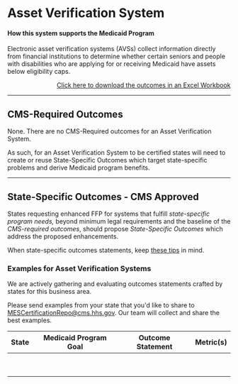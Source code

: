 # Asset Verification System 
#### How this system supports the Medicaid Program 

Electronic asset verification systems (AVSs) collect information directly from financial institutions to determine whether certain seniors and people with disabilities who are applying for or receiving Medicaid have assets below eligibility caps.

<div align="right">
  <a href="https://github.com/CMSgov/CMCS-DSG-DSS-Certification/raw/NAretakis-Navigation-Flat/Outcomes%20and%20Metrics/Claims%20Processing/CMS-Required%20%26%20State%20Specific%20Outcomes.xlsx">Click here to download the outcomes in an Excel Workbook</a>  
</div>

---

## CMS-Required Outcomes


None. There are no CMS-Required outcomes for an Asset Verification System.

As such, for an Asset Verification System to be certified states will need to create or reuse State-Specific Outcomes which target state-specific problems and derive Medicaid program benefits.

---

## State-Specific Outcomes - CMS Approved

States requesting enhanced FFP for systems that fulfill *state-specific program needs,* beyond minimum legal requirements and the baseline of the *CMS-required outcomes*, should propose *State-Specific Outcomes* which address the proposed enhancements.

When state-specific outcomes statements, keep [these tips](https://cmsgov.github.io/CMCS-DSG-DSS-Certification/writing-outcome-statements) in mind.  

### Examples for Asset Verification Systems

We are actively gathering and evaluating outcomes statements crafted by states for this business area. 

Please send examples from your state that you'd like to share to <MESCertificationRepo@cms.hhs.gov>. Our team will collect and share the best examples. 




| **State**     | Medicaid Program Goal | Outcome Statement | **Metric(s)** | 
| ------------- | --------------------- | ----------------- | ------------- | 
| &nbsp; | &nbsp; | &nbsp;| &nbsp; | 
| &nbsp; | &nbsp; | &nbsp;| &nbsp; | 

